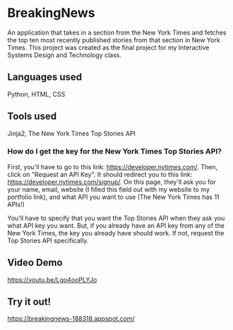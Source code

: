 # BreakingNews

An application that takes in a section from the New York Times and fetches the top ten most recently published stories from that section in New York Times. This project was created as the final project for my Interactive Systems Design and Technology class.

## Languages used
Python, HTML, CSS

## Tools used
Jinja2, The New York Times Top Stories API

### How do I get the key for the New York Times Top Stories API?
First, you'll have to go to this link: https://developer.nytimes.com/. Then, click on "Request an API Key". It should redirect you to this link: https://developer.nytimes.com/signup/. On this page, they'll ask you for your name, email, website (I filled this field out with my website to my portfolio link), and what API you want to use (The New York Times has 11 APIs!)

You'll have to specify that you want the Top Stories API when they ask you what API key you want. But, if you already have an API key from any of the New York Times, the key you already have should work. If not, request the Top Stories API specifically. 

## Video Demo
https://youtu.be/Lgo4ooPLYJo

## Try it out!
https://breakingnews-188318.appspot.com/ 




